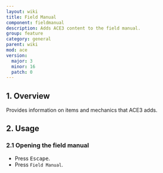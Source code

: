 ```yaml
---
layout: wiki
title: Field Manual
component: fieldmanual
description: Adds ACE3 content to the field manual.
group: feature
category: general
parent: wiki
mod: ace
version:
  major: 3
  minor: 16
  patch: 0
---
```


## 1. Overview
Provides information on items and mechanics that ACE3 adds.

## 2. Usage

### 2.1 Opening the field manual
- Press <kbd>Escape</kbd>.
- Press `Field Manual`.
